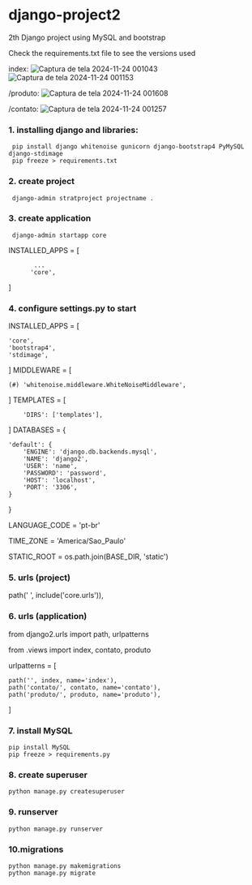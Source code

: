 # django-project2
2th Django project using MySQL and bootstrap

Check the requirements.txt file to see the versions used

index:
![Captura de tela 2024-11-24 001043](https://github.com/user-attachments/assets/e66ba17b-2d87-4e3b-8dfe-faa29685d229)
![Captura de tela 2024-11-24 001153](https://github.com/user-attachments/assets/6a063304-71f1-4bc7-9684-fa52cafca46e)

/produto:
![Captura de tela 2024-11-24 001608](https://github.com/user-attachments/assets/a8b2b9fd-74a4-4724-a2fd-1c53d560faf5)

/contato:
![Captura de tela 2024-11-24 001257](https://github.com/user-attachments/assets/ee954695-95df-4bc5-be32-f9862af7378d)


### 1. installing django and libraries:
     pip install django whitenoise gunicorn django-bootstrap4 PyMySQL django-stdimage
     pip freeze > requirements.txt

   
### 2. create project
     django-admin stratproject projectname .

     
### 3. create application
     django-admin startapp core
INSTALLED_APPS = [
           
           ...
          'core',
]

     
### 4. configure settings.py to start
 INSTALLED_APPS = [
    
    'core',
    'bootstrap4',
    'stdimage',
]
MIDDLEWARE =
[

    (#) 'whitenoise.middleware.WhiteNoiseMiddleware',
]
TEMPLATES = [

        'DIRS': ['templates'],
]
DATABASES = {

    'default': {
        'ENGINE': 'django.db.backends.mysql',
        'NAME': 'django2',
        'USER': 'name',
        'PASSWORD': 'password',
        'HOST': 'localhost',
        'PORT': '3306',
    }
}

LANGUAGE_CODE = 'pt-br'

TIME_ZONE = 'America/Sao_Paulo'

STATIC_ROOT = os.path.join(BASE_DIR, 'static')


### 5. urls (project)
  
  path(' ', include('core.urls')),


### 6. urls (application)
  from django2.urls import path, urlpatterns
  
  from .views import index, contato, produto

urlpatterns = [

    path('', index, name='index'),
    path('contato/', contato, name='contato'),
    path('produto/', produto, name='produto'),
]


### 7. install MySQL
    pip install MySQL
    pip freeze > requirements.py


### 8. create superuser  
    python manage.py createsuperuser


### 9. runserver 
    python manage.py runserver


### 10.migrations
    python manage.py makemigrations
    python manage.py migrate
